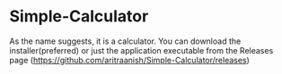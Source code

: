 # Simple-Calculator
As the name suggests, it is a calculator.
You can download the installer(preferred) or just the application executable from the Releases page (https://github.com/aritraanish/Simple-Calculator/releases)
